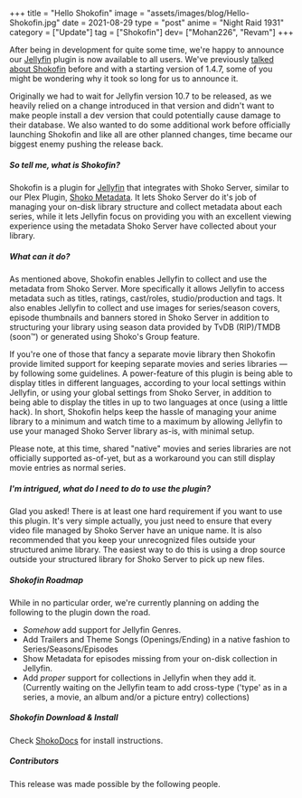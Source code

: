 +++
title = "Hello Shokofin"
image = "assets/images/blog/Hello-Shokofin.jpg"
date = 2021-08-29
type = "post"
anime = "Night Raid 1931"
category = ["Update"]
tag = ["Shokofin"]
dev= ["Mohan226", "Revam"]
+++

After being in development for quite some time, we're happy to announce our [Jellyfin](https://jellyfin.org/) plugin is now available to all users. We've previously [talked about Shokofin](https://shokoanime.com/blog/shoko-2021-roadmap/) before and with a starting version of 1.4.7, some of you might be wondering why it took so long for us to announce it.

Originally we had to wait for Jellyfin version 10.7 to be released, as we heavily relied on a change introduced in that version and didn't want to make people install a dev version that could potentially cause damage to their database. We also wanted to do some additional work before officially launching Shokofin and like all are other planned changes, time became our biggest enemy pushing the release back.

##### So tell me, what is Shokofin?

Shokofin is a plugin for [Jellyfin](https://jellyfin.org/) that integrates with Shoko Server, similar to our Plex Plugin, [Shoko Metadata](https://shokoanime.com/blog/tag/shoko-metadata/). It lets Shoko Server do it's job of managing your on-disk library structure and collect metadata about each series, while it lets Jellyfin focus on providing you with an excellent viewing experience using the metadata Shoko Server have collected about your library.

##### What can it do?

As mentioned above, Shokofin enables Jellyfin to collect and use the metadata from Shoko Server. More specifically it allows Jellyfin to access metadata such as titles, ratings, cast/roles, studio/production and tags. It also enables Jellyfin to collect and use images for series/season covers, episode thumbnails and banners stored in Shoko Server in addition to structuring your library using season data provided by TvDB (RIP)/TMDB (soon™️) or generated using Shoko's Group feature.

If you're one of those that fancy a separate movie library then Shokofin provide limited support for keeping separate movies and series libraries — by following some guidelines. A power-feature of this plugin is being able to display titles in different languages, according to your local settings within Jellyfin, or using your global settings from Shoko Server, in addition to being able to display the titles in up to two languages at once (using a little hack). In short, Shokofin helps keep the hassle of managing your anime library to a minimum and watch time to a maximum by allowing Jellyfin to use your managed Shoko Server library as-is, with minimal setup.

Please note, at this time, shared "native" movies and series libraries are not officially supported as-of-yet, but as a workaround you can still display movie entries as normal series.

##### I'm intrigued, what do I need to do to use the plugin?

Glad you asked! There is at least one hard requirement if you want to use this plugin. It's very simple actually, you just need to ensure that every video file managed by Shoko Server have an unique name. It is also recommended that you keep your unrecognized files outside your structured anime library. The easiest way to do this is using a drop source outside your structured library for Shoko Server to pick up new files.

##### Shokofin Roadmap

While in no particular order, we're currently planning on adding the following to the plugin down the road.

- _Somehow_ add support for Jellyfin Genres.
- Add Trailers and Theme Songs (Openings/Ending) in a native fashion to Series/Seasons/Episodes
- Show Metadata for episodes missing from your on-disk collection in Jellyfin.
- Add _proper_ support for collections in Jellyfin when they add it. (Currently waiting on the Jellyfin team to add cross-type ('type' as in a series, a movie, an album and/or a picture entry) collections)

##### Shokofin Download & Install

Check [ShokoDocs](https://docs.shokoanime.com/shokofin/install/) for install instructions.

##### Contributors

This release was made possible by the following people.
